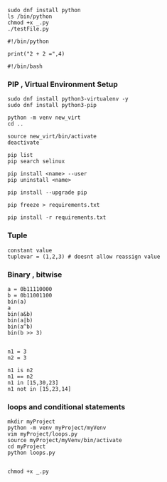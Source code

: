 ```
sudo dnf install python
ls /bin/python
chmod +x _.py
./testFile.py
```

```
#!/bin/python

print("2 + 2 =",4)
```

```
#!/bin/bash

```

### PIP , Virtual Environment Setup

```
sudo dnf install python3-virtualenv -y
sudo dnf install python3-pip

python -m venv new_virt
cd ..

source new_virt/bin/activate
deactivate

pip list
pip search selinux

pip install <name> --user
pip uninstall <name>

pip install --upgrade pip

pip freeze > requirements.txt

pip install -r requirements.txt
```


### Tuple 
```
constant value 
tuplevar = (1,2,3) # doesnt allow reassign value
```

### Binary , bitwise
```
a = 0b11110000
b = 0b11001100
bin(a)
a 
bin(a&b)
bin(a|b)
bin(a^b)
bin(b >> 3)


n1 = 3
n2 = 3

n1 is n2 
n1 == n2 
n1 in [15,30,23]
n1 not in [15,23,14]
```


### loops and conditional statements
```
mkdir myProject
python -m venv myProject/myVenv
vim myProject/loops.py
source myProject/myVenv/bin/activate 
cd myProject
python loops.py


chmod +x _.py
```

